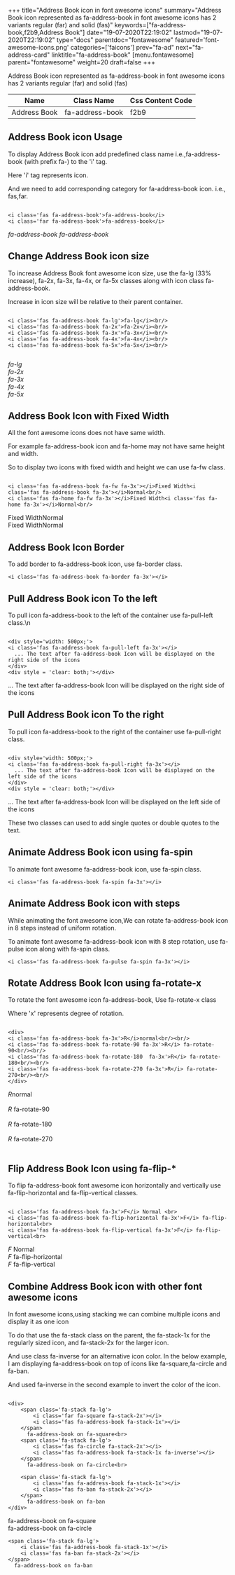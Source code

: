+++
title="Address Book icon in font awesome icons"
summary="Address Book icon represented as fa-address-book in font awesome icons has 2 variants regular (far) and solid (fas)"
keywords=["fa-address-book,f2b9,Address Book"]
date="19-07-2020T22:19:02"
lastmod="19-07-2020T22:19:02"
type="docs"
parentdoc="fontawesome"
featured='font-awesome-icons.png'
categories=['faicons']
prev="fa-ad"
next="fa-address-card"
linktitle="fa-address-book"
[menu.fontawesome]
parent="fontawesome"
weight=20
draft=false
+++


Address Book icon represented as fa-address-book in font awesome icons has 2 variants regular (far) and solid (fas)

<div class='table-responsive'><table class='table'><thead><tr><th>Name</th><th>Class Name</th><th>Css Content Code</th></tr></thead><tbody><tr><td>Address Book</td><td>fa-address-book</td><td>f2b9</td></tr></tbody></table></div>



## Address Book icon Usage

To display Address Book icon add predefined class name i.e.,fa-address-book (with prefix fa-) to the 'i' tag.

Here 'i' tag represents icon.

And we need to add corresponding category for fa-address-book icon. i.e., fas,far.


```

<i class='fas fa-address-book'>fa-address-book</i>
<i class='far fa-address-book'>fa-address-book</i>
```

<i class='fas fa-address-book'>fa-address-book</i>
<i class='far fa-address-book'>fa-address-book</i>




## Change Address Book icon size
To increase Address Book font awesome icon size, use the fa-lg (33% increase), fa-2x, fa-3x, fa-4x, or fa-5x classes along with icon class fa-address-book.

Increase in icon size will be relative to their parent container. 

```

<i class='fas fa-address-book fa-lg'>fa-lg</i><br/>
<i class='fas fa-address-book fa-2x'>fa-2x</i><br/>
<i class='fas fa-address-book fa-3x'>fa-3x</i><br/>
<i class='fas fa-address-book fa-4x'>fa-4x</i><br/>
<i class='fas fa-address-book fa-5x'>fa-5x</i><br/>
            
```

<i class='fas fa-address-book fa-lg'>fa-lg</i><br/>
<i class='fas fa-address-book fa-2x'>fa-2x</i><br/>
<i class='fas fa-address-book fa-3x'>fa-3x</i><br/>
<i class='fas fa-address-book fa-4x'>fa-4x</i><br/>
<i class='fas fa-address-book fa-5x'>fa-5x</i><br/>
            



## Address Book Icon with Fixed Width 

All the font awesome icons does not have same width.

For example fa-address-book icon and fa-home may not have same height and width.

So to display two icons with fixed width and height we can use fa-fw class.


```

<i class='fas fa-address-book fa-fw fa-3x'></i>Fixed Width<i class='fas fa-address-book fa-3x'></i>Normal<br/>
<i class='fas fa-home fa-fw fa-3x'></i>Fixed Width<i class='fas fa-home fa-3x'></i>Normal<br/>
```

<i class='fas fa-address-book fa-fw fa-3x'></i>Fixed Width<i class='fas fa-address-book fa-3x'></i>Normal<br/>
<i class='fas fa-home fa-fw fa-3x'></i>Fixed Width<i class='fas fa-home fa-3x'></i>Normal<br/>



## Address Book Icon Border 

To add border to fa-address-book icon, use fa-border class.


```
<i class='fas fa-address-book fa-border fa-3x'></i>

```
<i class='fas fa-address-book fa-border fa-3x'></i>





## Pull Address Book icon To the left

To pull icon fa-address-book to the left of the container use fa-pull-left class.\n

```

<div style='width: 500px;'>
<i class='fas fa-address-book fa-pull-left fa-3x'></i>
  ... The text after fa-address-book Icon will be displayed on the right side of the icons
</div>
<div style = 'clear: both;'></div>
```

<div style='width: 500px;'>
<i class='fas fa-address-book fa-pull-left fa-3x'></i>
  ... The text after fa-address-book Icon will be displayed on the right side of the icons
</div>
<div style = 'clear: both;'></div>




## Pull Address Book icon To the right
To pull icon fa-address-book to the right of the container use fa-pull-right class.

```

<div style='width: 500px;'>
<i class='fas fa-address-book fa-pull-right fa-3x'></i>
  ... The text after fa-address-book Icon will be displayed on the left side of the icons
</div>
<div style = 'clear: both;'></div>
```

<div style='width: 500px;'>
<i class='fas fa-address-book fa-pull-right fa-3x'></i>
  ... The text after fa-address-book Icon will be displayed on the left side of the icons
</div>
<div style = 'clear: both;'></div>

These two classes can used to add single quotes or double quotes to the text.


## Animate Address Book icon using fa-spin
To animate font awesome fa-address-book icon, use fa-spin class.

```
<i class='fas fa-address-book fa-spin fa-3x'></i>
```
<i class='fas fa-address-book fa-spin fa-3x'></i>




## Animate Address Book icon with steps
While animating the font awesome icon,We can rotate fa-address-book icon in 8 steps instead of uniform rotation.

To animate font awesome fa-address-book icon with 8 step rotation, use fa-pulse icon along with fa-spin class.


```
<i class='fas fa-address-book fa-pulse fa-spin fa-3x'></i>

```
<i class='fas fa-address-book fa-pulse fa-spin fa-3x'></i>





## Rotate Address Book Icon using fa-rotate-x
To rotate the font awesome icon fa-address-book, Use fa-rotate-x class

Where 'x' represents degree of rotation.


```

<div>
<i class='fas fa-address-book fa-3x'>R</i>normal<br/><br/>
<i class='fas fa-address-book fa-rotate-90 fa-3x'>R</i> fa-rotate-90<br/><br/> 
<i class='fas fa-address-book fa-rotate-180  fa-3x'>R</i> fa-rotate-180<br/><br/> 
<i class='fas fa-address-book fa-rotate-270 fa-3x'>R</i> fa-rotate-270<br/><br/>
</div>
```

<div>
<i class='fas fa-address-book fa-3x'>R</i>normal<br/><br/>
<i class='fas fa-address-book fa-rotate-90 fa-3x'>R</i> fa-rotate-90<br/><br/> 
<i class='fas fa-address-book fa-rotate-180  fa-3x'>R</i> fa-rotate-180<br/><br/> 
<i class='fas fa-address-book fa-rotate-270 fa-3x'>R</i> fa-rotate-270<br/><br/>
</div>




## Flip Address Book Icon using fa-flip-*
To flip fa-address-book font awesome icon horizontally and vertically use fa-flip-horizontal and fa-flip-vertical classes. 

```

<i class='fas fa-address-book fa-3x'>F</i> Normal <br>
<i class='fas fa-address-book fa-flip-horizontal fa-3x'>F</i> fa-flip-horizontal<br>
<i class='fas fa-address-book fa-flip-vertical fa-3x'>F</i> fa-flip-vertical<br>
```

<i class='fas fa-address-book fa-3x'>F</i> Normal <br>
<i class='fas fa-address-book fa-flip-horizontal fa-3x'>F</i> fa-flip-horizontal<br>
<i class='fas fa-address-book fa-flip-vertical fa-3x'>F</i> fa-flip-vertical<br>




## Combine Address Book icon with other font awesome icons
In font awesome icons,using stacking we can combine multiple icons and display it as one icon 

To do that use the fa-stack class on the parent, the fa-stack-1x for the regularly sized icon, and fa-stack-2x for the larger icon.

And use class fa-inverse for an alternative icon color. 
In the below example, I am displaying fa-address-book on top of icons like fa-square,fa-circle and fa-ban.

And used fa-inverse in the second example to invert the color of the icon.

```

<div>
    <span class='fa-stack fa-lg'>
        <i class='far fa-square fa-stack-2x'></i>
        <i class='fas fa-address-book fa-stack-1x'></i>
    </span>
      fa-address-book on fa-square<br>
    <span class='fa-stack fa-lg'>
        <i class='fas fa-circle fa-stack-2x'></i>
        <i class='fas fa-address-book fa-stack-1x fa-inverse'></i>
    </span>
      fa-address-book on fa-circle<br>

    <span class='fa-stack fa-lg'>
        <i class='fas fa-address-book fa-stack-1x'></i>
        <i class='fas fa-ban fa-stack-2x'></i>
    </span>
      fa-address-book on fa-ban
</div>
```

<div>
    <span class='fa-stack fa-lg'>
        <i class='far fa-square fa-stack-2x'></i>
        <i class='fas fa-address-book fa-stack-1x'></i>
    </span>
      fa-address-book on fa-square<br>
    <span class='fa-stack fa-lg'>
        <i class='fas fa-circle fa-stack-2x'></i>
        <i class='fas fa-address-book fa-stack-1x fa-inverse'></i>
    </span>
      fa-address-book on fa-circle<br>

    <span class='fa-stack fa-lg'>
        <i class='fas fa-address-book fa-stack-1x'></i>
        <i class='fas fa-ban fa-stack-2x'></i>
    </span>
      fa-address-book on fa-ban
</div>






